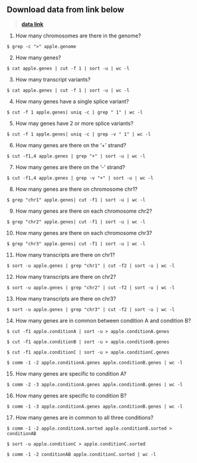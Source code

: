 ## Download data from link below

> **[data link](https://d396qusza40orc.cloudfront.net/gencommand/gencommand_proj1_data.tar.gz)**

1. How many chromosomes are there in the genome?

`$ grep -c ">" apple.genome`

2. How many genes?

`$ cat apple.genes | cut -f 1 | sort -u | wc -l`

3. How many transcript variants?

`$ cat apple.genes | cut -f 1 | sort -u | wc -l`

4. How many genes have a single splice variant?

`$ cut -f 1 apple.genes| uniq -c | grep " 1" | wc -l`

5. How may genes have 2 or more splice variants?

`$ cut -f 1 apple.genes| uniq -c | grep -v " 1" | wc -l`

6. How many genes are there on the ‘+’ strand?

`$ cut -f1,4 apple.genes | grep "+" | sort -u | wc -l`

7. How many genes are there on the ‘-’ strand?

`$ cut -f1,4 apple.genes | grep -v "+" | sort -u | wc -l`

8. How many genes are there on chromosome chr1?

`$ grep "chr1" apple.genes| cut -f1 | sort -u | wc -l `

9. How many genes are there on each chromosome chr2?

`$ grep "chr2" apple.genes| cut -f1 | sort -u | wc -l `

10. How many genes are there on each chromosome chr3?

`$ grep "chr3" apple.genes| cut -f1 | sort -u | wc -l `

11. How many transcripts are there on chr1?

`$ sort -u apple.genes | grep "chr1" | cut -f2 | sort -u | wc -l`

12. How many transcripts are there on chr2?

`$ sort -u apple.genes | grep "chr2" | cut -f2 | sort -u | wc -l`

13. How many transcripts are there on chr3?

`$ sort -u apple.genes | grep "chr3" | cut -f2 | sort -u | wc -l`

14. How many genes are in common between condition A and condition B?

`$ cut -f1 apple.conditionA | sort -u > apple.conditionA.genes`

`$ cut -f1 apple.conditionB | sort -u > apple.conditionB.genes`

`$ cut -f1 apple.conditionC | sort -u > apple.conditionC.genes`

`$ comm -1 -2 apple.conditionA.genes apple.conditionB.genes | wc -l`

15. How many genes are specific to condition A?

`$ comm -2 -3 apple.conditionA.genes apple.conditionB.genes | wc -l`

16. How many genes are specific to condition B?

`$ comm -1 -3 apple.conditionA.genes apple.conditionB.genes | wc -l`

17. How many genes are in common to all three conditions?

`$ comm -1 -2 apple.conditionA.sorted apple.conditionB.sorted > conditionAB`

`$ sort -u apple.conditionC > apple.conditionC.sorted`

`$ comm -1 -2 conditionAB apple.conditionC.sorted | wc -l`
